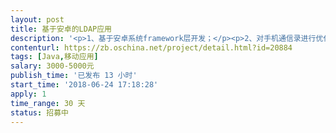 ```yaml
---                
layout: post       
title: 基于安卓的LDAP应用           
description: '<p>1、基于安卓系统framework层开发；</p><p>2、对手机通信录进行优化；</p><p>3、通过LDAP实现手机通信录管理。</p>'     
contenturl: https://zb.oschina.net/project/detail.html?id=20884      
tags: [Java,移动应用]            
salary: 3000-5000元          
publish_time: '已发布 13 小时'         
start_time: '2018-06-24 17:18:28'           
apply: 1                   
time_range: 30 天              
status: 招募中                  
---                 
```

